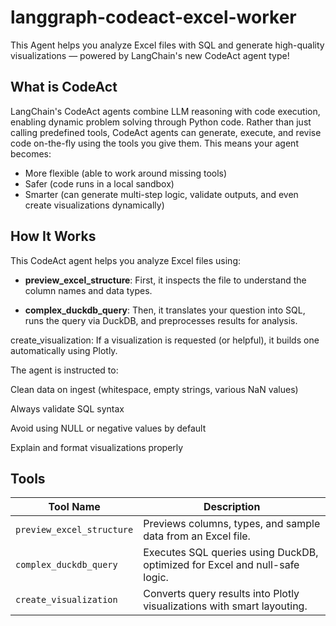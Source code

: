 # langgraph-codeact-excel-worker

This Agent helps you analyze Excel files with SQL and generate high-quality visualizations — powered by LangChain's new CodeAct agent type!

## What is CodeAct

LangChain's CodeAct agents combine LLM reasoning with code execution, enabling dynamic problem solving through Python code. Rather than just calling predefined tools, CodeAct agents can generate, execute, and revise code on-the-fly using the tools you give them. This means your agent becomes:

* More flexible (able to work around missing tools)
* Safer (code runs in a local sandbox)
* Smarter (can generate multi-step logic, validate outputs, and even create visualizations dynamically)

## How It Works

This CodeAct agent helps you analyze Excel files using:

* **preview_excel_structure**: First, it inspects the file to understand the column names and data types.

* **complex_duckdb_query**: Then, it translates your question into SQL, runs the query via DuckDB, and preprocesses results for analysis.

create_visualization: If a visualization is requested (or helpful), it builds one automatically using Plotly.

The agent is instructed to:

Clean data on ingest (whitespace, empty strings, various NaN values)

Always validate SQL syntax

Avoid using NULL or negative values by default

Explain and format visualizations properly


## Tools

| Tool Name                | Description                                                                 |
|--------------------------|-----------------------------------------------------------------------------|
| `preview_excel_structure` | Previews columns, types, and sample data from an Excel file.                |
| `complex_duckdb_query`    | Executes SQL queries using DuckDB, optimized for Excel and null-safe logic. |
| `create_visualization`    | Converts query results into Plotly visualizations with smart layouting.     |





